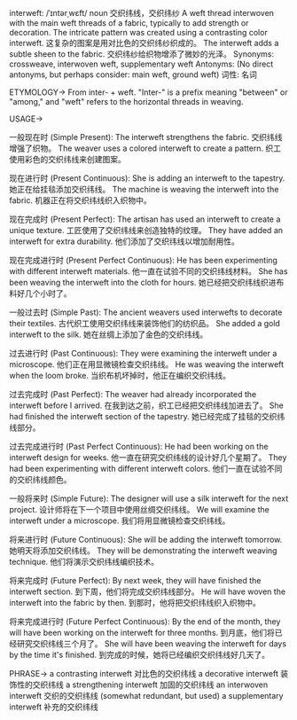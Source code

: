 interweft: /ˈɪntərˌwɛft/
noun
交织纬线，交织纬纱
A weft thread interwoven with the main weft threads of a fabric, typically to add strength or decoration.
The intricate pattern was created using a contrasting color interweft.  这复杂的图案是用对比色的交织纬纱织成的。
The interweft adds a subtle sheen to the fabric.  交织纬纱给织物增添了微妙的光泽。
Synonyms:  crossweave, interwoven weft, supplementary weft
Antonyms:  (No direct antonyms, but perhaps consider: main weft, ground weft)
词性: 名词


ETYMOLOGY->
From inter- + weft.  "Inter-" is a prefix meaning "between" or "among," and "weft" refers to the horizontal threads in weaving.


USAGE->

一般现在时 (Simple Present):
The interweft strengthens the fabric. 交织纬线增强了织物。
The weaver uses a colored interweft to create a pattern.  织工使用彩色的交织纬线来创建图案。

现在进行时 (Present Continuous):
She is adding an interweft to the tapestry. 她正在给挂毯添加交织纬线。
The machine is weaving the interweft into the fabric.  机器正在将交织纬线织入织物中。

现在完成时 (Present Perfect):
The artisan has used an interweft to create a unique texture.  工匠使用了交织纬线来创造独特的纹理。
They have added an interweft for extra durability.  他们添加了交织纬线以增加耐用性。

现在完成进行时 (Present Perfect Continuous):
He has been experimenting with different interweft materials.  他一直在试验不同的交织纬线材料。
She has been weaving the interweft into the cloth for hours.  她已经把交织纬线织进布料好几个小时了。

一般过去时 (Simple Past):
The ancient weavers used interwefts to decorate their textiles.  古代织工使用交织纬线来装饰他们的纺织品。
She added a gold interweft to the silk.  她在丝绸上添加了金色的交织纬线。


过去进行时 (Past Continuous):
They were examining the interweft under a microscope.  他们正在用显微镜检查交织纬线。
He was weaving the interweft when the loom broke.  当织布机坏掉时，他正在编织交织纬线。

过去完成时 (Past Perfect):
The weaver had already incorporated the interweft before I arrived.  在我到达之前，织工已经把交织纬线加进去了。
She had finished the interweft section of the tapestry.  她已经完成了挂毯的交织纬线部分。

过去完成进行时 (Past Perfect Continuous):
He had been working on the interweft design for weeks.  他一直在研究交织纬线的设计好几个星期了。
They had been experimenting with different interweft colors.  他们一直在试验不同的交织纬线颜色。

一般将来时 (Simple Future):
The designer will use a silk interweft for the next project.  设计师将在下一个项目中使用丝绸交织纬线。
We will examine the interweft under a microscope.  我们将用显微镜检查交织纬线。

将来进行时 (Future Continuous):
She will be adding the interweft tomorrow.  她明天将添加交织纬线。
They will be demonstrating the interweft weaving technique.  他们将演示交织纬线编织技术。

将来完成时 (Future Perfect):
By next week, they will have finished the interweft section.  到下周，他们将完成交织纬线部分。
He will have woven the interweft into the fabric by then.  到那时，他将把交织纬线织入织物中。

将来完成进行时 (Future Perfect Continuous):
By the end of the month, they will have been working on the interweft for three months.  到月底，他们将已经研究交织纬线三个月了。
She will have been weaving the interweft for days by the time it's finished.  到完成的时候，她将已经编织交织纬线好几天了。



PHRASE->
a contrasting interweft 对比色的交织纬线
a decorative interweft 装饰性的交织纬线
a strengthening interweft 加固的交织纬线
an interwoven interweft 交织的交织纬线 (somewhat redundant, but used)
a supplementary interweft  补充的交织纬线
